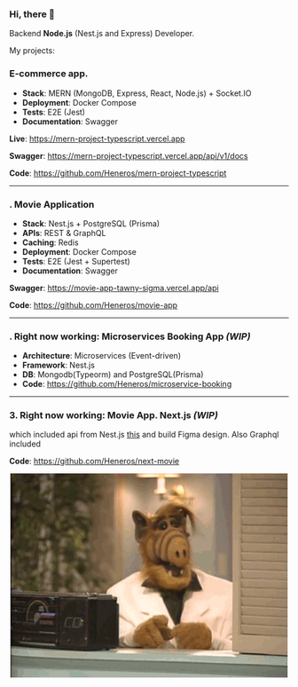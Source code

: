 ### Hi, there 👋

Backend **Node.js** (Nest.js and Express) Developer. 



My projects:

### E-commerce app.

-  **Stack**: MERN (MongoDB, Express, React, Node.js) + Socket.IO
-  **Deployment**: Docker Compose
-  **Tests**: E2E (Jest)
-  **Documentation**: Swagger

 **Live**: https://mern-project-typescript.vercel.app

 **Swagger**: https://mern-project-typescript.vercel.app/api/v1/docs

 **Code**: https://github.com/Heneros/mern-project-typescript

---

### . Movie Application

-  **Stack**: Nest.js + PostgreSQL (Prisma)
-  **APIs**: REST & GraphQL
-  **Caching**: Redis
-  **Deployment**: Docker Compose
-  **Tests**: E2E (Jest + Supertest)
-  **Documentation**: Swagger

 **Swagger**: https://movie-app-tawny-sigma.vercel.app/api
 
 **Code**: https://github.com/Heneros/movie-app


---
### . Right now working: Microservices Booking App *(WIP)*
-  **Architecture**: Microservices (Event-driven)
-  **Framework**: Nest.js
-  **DB**: Mongodb(Typeorm) and PostgreSQL(Prisma)
-  **Code**: https://github.com/Heneros/microservice-booking

---
### 3. Right now working: Movie App. Next.js *(WIP)*
which included api from Nest.js [this]( https://movie-app-tawny-sigma.vercel.app) and build 
Figma design. Also Graphql included

**Code**: https://github.com/Heneros/next-movie


<div style="display: flex; justify-content: center; ">
<img src="alf_muzyka.gif" alt="gif" width="500" >
</div>

<!--
**Heneros/Heneros** is a ✨ _special_ ✨ repository because its `README.md` (this file) appears on your GitHub profile.

Here are some ideas to get you started:

- 🔭 I’m currently working on ...
- 🌱 I’m currently learning ...
- 👯 I’m looking to collaborate on ...
- 🤔 I’m looking for help with ...
- 💬 Ask me about ...
- 📫 How to reach me: ...
- 😄 Pronouns: ...
- ⚡ Fun fact: ...
-->
